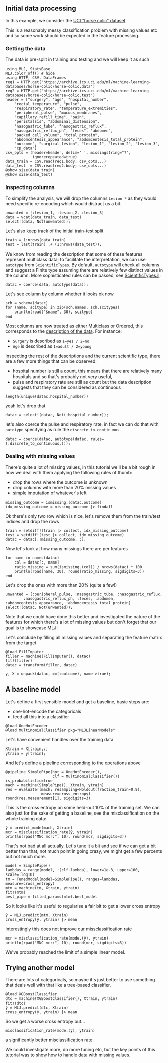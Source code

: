 <!--This file was generated, do not modify it.-->
## Initial data processing

In this example, we consider the [UCI "horse colic" dataset](https://archive.ics.uci.edu/ml/datasets/Horse+Colic)

This is a reasonably messy classification problem with missing values etc and so some work should be expected in the feature processing.

### Getting the data

The data is pre-split in training and testing and we will keep it as such

```julia:ex1
using MLJ, StatsBase
MLJ.color_off() # hide
using HTTP, CSV, DataFrames
req1 = HTTP.get("https://archive.ics.uci.edu/ml/machine-learning-databases/horse-colic/horse-colic.data")
req2 = HTTP.get("https://archive.ics.uci.edu/ml/machine-learning-databases/horse-colic/horse-colic.test")
header = ["surgery", "age", "hospital_number",
    "rectal_temperature", "pulse",
    "respiratory_rate", "temperature_extremities",
    "peripheral_pulse", "mucous_membranes",
    "capillary_refill_time", "pain",
    "peristalsis", "abdominal_distension",
    "nasogastric_tube", "nasogastric_reflux",
    "nasogastric_reflux_ph", "feces", "abdomen",
    "packed_cell_volume", "total_protein",
    "abdomcentesis_appearance", "abdomcentesis_total_protein",
    "outcome", "surgical_lesion", "lesion_1", "lesion_2", "lesion_3",
    "cp_data"]
csv_opts = (header=header, delim=' ', missingstring="?",
            ignorerepeated=true)
data_train = CSV.read(req1.body; csv_opts...)
data_test  = CSV.read(req2.body; csv_opts...)
@show size(data_train)
@show size(data_test)
```

### Inspecting columns

To simplify the analysis, we will drop the columns `Lesion *` as they would need specific re-encoding which would distract us a bit.

```julia:ex2
unwanted = [:lesion_1, :lesion_2, :lesion_3]
data = vcat(data_train, data_test)
select!(data, Not(unwanted));
```

Let's also keep track of the initial train-test split

```julia:ex3
train = 1:nrows(data_train)
test = last(train) .+ (1:nrows(data_test));
```

We know from reading the description that some of these features represent multiclass data; to facilitate the interpretation, we can use `autotype` from `ScientificTypes`.
By default, `autotype` will check all columns and suggest a Finite type assuming there are relatively few distinct values in the column.
More sophisticated rules can be passed, see [ScientificTypes.jl](https://alan-turing-institute.github.io/ScientificTypes.jl/dev/):

```julia:ex4
datac = coerce(data, autotype(data));
```

Let's see column by column whether it looks ok now

```julia:ex5
sch = schema(datac)
for (name, scitype) in zip(sch.names, sch.scitypes)
    println(rpad("$name", 30), scitype)
end
```

Most columns are now treated as either Multiclass or Ordered, this
corresponds to the [description of the data](https://archive.ics.uci.edu/ml/datasets/Horse+Colic). For instance:

- `Surgery` is described as `1=yes / 2=no`
- `Age` is described as `1=adult / 2=young`

Inspecting the rest of the descriptions and the current scientific type,
there are a few more things that can be observed:

- hospital number is still a count, this means that there are relatively many hospitals and so  that's  probably not very useful,
- pulse and respiratory rate are still as count but the data description suggests that they can be considered as continuous

```julia:ex6
length(unique(datac.hospital_number))
```

yeah let's drop that

```julia:ex7
datac = select!(datac, Not(:hospital_number));
```

let's also coerce the pulse and respiratory rate, in fact we can do that with
`autotype` specifying as rule the `discrete_to_continuous`

```julia:ex8
datac = coerce(datac, autotype(datac, rules=(:discrete_to_continuous,)));
```

### Dealing with missing values

There's quite a lot of missing values, in this tutorial we'll be a bit rough in how we deal with them applying the following rules of thumb:

- drop the rows where the outcome is unknown
- drop columns with more than 20% missing values
- simple imputation of whatever's left

```julia:ex9
missing_outcome = ismissing.(datac.outcome)
idx_missing_outcome = missing_outcome |> findall
```

Ok there's only two row which is nice, let's remove them from the train/test indices and drop the rows

```julia:ex10
train = setdiff!(train |> collect, idx_missing_outcome)
test = setdiff!(test |> collect, idx_missing_outcome)
datac = datac[.!missing_outcome, :];
```

Now let's look at how many missings there are per features

```julia:ex11
for name in names(datac)
    col = datac[:, name]
    ratio_missing = sum(ismissing.(col)) / nrows(datac) * 100
    println(rpad(name, 30), round(ratio_missing, sigdigits=3))
end
```

Let's drop the ones with more than 20% (quite a few!)

```julia:ex12
unwanted = [:peripheral_pulse, :nasogastric_tube, :nasogastric_reflux,
        :nasogastric_reflux_ph, :feces, :abdomen, :abdomcentesis_appearance, :abdomcentesis_total_protein]
select!(datac, Not(unwanted));
```

Note that we could have done this better and investigated the nature of the features for which there's a lot of missing values but don't forget that our goal is to showcase MLJ!

Let's conclude by filling all missing values and separating the feature matrix from the  target

```julia:ex13
@load FillImputer
filler = machine(FillImputer(), datac)
fit!(filler)
datac = transform(filler, datac)

y, X = unpack(datac, ==(:outcome), name->true);
```

## A baseline model

Let's define a first sensible model and get a baseline, basic steps are:
- one-hot-encode the categoricals
- feed all this into a classifier

```julia:ex14
@load OneHotEncoder
@load MultinomialClassifier pkg="MLJLinearModels"
```

Let's have convenient handles over the training data

```julia:ex15
Xtrain = X[train,:]
ytrain = y[train];
```

And let's define a pipeline corresponding to the operations above

```julia:ex16
@pipeline SimplePipe(hot = OneHotEncoder(),
                     clf = MultinomialClassifier()) is_probabilistic=true
mach = machine(SimplePipe(), Xtrain, ytrain)
res = evaluate!(mach; resampling=Holdout(fraction_train=0.9),
                measure=cross_entropy)
round(res.measurement[1], sigdigits=3)
```

This is the cross entropy on some held-out 10% of the training set.
We can also just for the sake of getting a baseline, see the misclassification on the whole training data:

```julia:ex17
ŷ = predict_mode(mach, Xtrain)
mcr = misclassification_rate(ŷ, ytrain)
println(rpad("MNC mcr:", 10), round(mcr, sigdigits=3))
```

That's not bad at all actually.
Let's tune it a bit and see if we can get a bit better than that, not much point in going crazy, we might get a few percents but not much more.

```julia:ex18
model = SimplePipe()
lambdas = range(model, :(clf.lambda), lower=1e-3, upper=100, scale=:log10)
tm = TunedModel(model=SimplePipe(), ranges=lambdas, measure=cross_entropy)
mtm = machine(tm, Xtrain, ytrain)
fit!(mtm)
best_pipe = fitted_params(mtm).best_model
```

So it looks like it's useful to regularise a fair bit to get a lower cross entropy

```julia:ex19
ŷ = MLJ.predict(mtm, Xtrain)
cross_entropy(ŷ, ytrain) |> mean
```

Interestingly this does not improve our missclassification rate

```julia:ex20
mcr = misclassification_rate(mode.(ŷ), ytrain)
println(rpad("MNC mcr:", 10), round(mcr, sigdigits=3))
```

We've probably reached the limit of a simple linear model.

## Trying another model

There are lots of categoricals, so maybe  it's just better to use something that deals well with that like a tree-based classifier.

```julia:ex21
@load XGBoostClassifier
dtc = machine(XGBoostClassifier(), Xtrain, ytrain)
fit!(dtc)
ŷ = MLJ.predict(dtc, Xtrain)
cross_entropy(ŷ, ytrain) |> mean
```

So we get a worse cross entropy but...

```julia:ex22
misclassification_rate(mode.(ŷ), ytrain)
```

a significantly better misclassification rate.

We could investigate more, do more tuning etc, but the key points of this tutorial was to show how to handle data with missing values.

